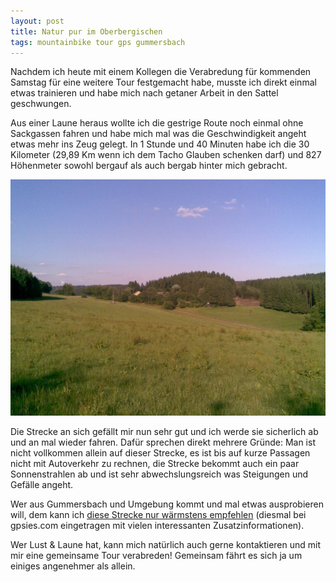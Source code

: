 ```yaml
---
layout: post
title: Natur pur im Oberbergischen
tags: mountainbike tour gps gummersbach
---
```


Nachdem ich heute mit einem Kollegen die Verabredung für kommenden Samstag für eine weitere Tour festgemacht habe, musste ich direkt einmal etwas trainieren und habe mich nach getaner Arbeit in den Sattel geschwungen.

Aus einer Laune heraus wollte ich die gestrige Route noch einmal ohne Sackgassen fahren und habe mich mal was die Geschwindigkeit angeht etwas mehr ins Zeug gelegt. In 1 Stunde und 40 Minuten habe ich die 30 Kilometer (29,89 Km wenn ich dem Tacho Glauben schenken darf) und 827 Höhenmeter sowohl bergauf als auch bergab hinter mich gebracht.

![Auf dem Weg in Richtung Aggertalsperre](/images/2008-06-18/natur.jpg)

Die Strecke an sich gefällt mir nun sehr gut und ich werde sie sicherlich ab und an mal wieder fahren. Dafür sprechen direkt mehrere Gründe: Man ist nicht vollkommen allein auf dieser Strecke, es ist bis auf kurze Passagen nicht mit Autoverkehr zu rechnen, die Strecke bekommt auch ein paar Sonnenstrahlen ab und ist sehr abwechslungsreich was Steigungen und Gefälle angeht.

Wer aus Gummersbach und Umgebung kommt und mal etwas ausprobieren will, dem kann ich [diese Strecke nur wärmstens empfehlen](http://www.gpsies.com/map.do?fileId=ssnlsndlzqhcaqwb) (diesmal bei gpsies.com eingetragen mit vielen interessanten Zusatzinformationen).

Wer Lust & Laune hat, kann mich natürlich auch gerne kontaktieren und mit mir eine gemeinsame Tour verabreden! Gemeinsam fährt es sich ja um einiges angenehmer als allein.
